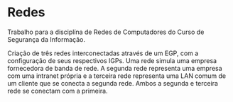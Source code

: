 # Redes
Trabalho para a disciplína de Redes de Computadores do Curso de Segurança da Informação.

Criação de três redes interconectadas através de um EGP, com a configuração de seus respectivos IGPs.
Uma rede simula uma empresa fornecedora de banda de rede. A segunda rede representa uma empresa com uma intranet própria
e a terceira rede representa uma LAN comum de um cliente que se conecta a segunda rede. Ambos a segunda e terceira rede se conectam com a primeira.
